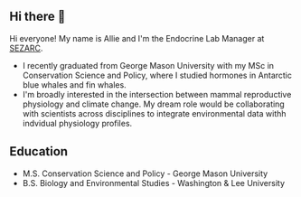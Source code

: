 ## Hi there 👋

Hi everyone! My name is Allie and I'm the Endocrine Lab Manager at [SEZARC](https://sezarc.org/about/). 

- I recently graduated from George Mason University with my MSc in Conservation Science and Policy, where I studied hormones in Antarctic blue whales and fin whales. 
- I'm broadly interested in the intersection between mammal reproductive physiology and climate change. My dream role would be collaborating with scientists across disciplines to integrate environmental data withh indvidual physiology profiles.

## Education
- M.S. Conservation Science and Policy - George Mason University
- B.S. Biology and Environmental Studies - Washington & Lee University 
<!--
**allie-case/allie-case** is a ✨ _special_ ✨ repository because its `README.md` (this file) appears on your GitHub profile.

Here are some ideas to get you started:

- 🔭 I’m currently working on ...
- 🌱 I’m currently learning ...
- 👯 I’m looking to collaborate on ...
- 🤔 I’m looking for help with ...
- 💬 Ask me about ...
- 📫 How to reach me: ...
- 😄 Pronouns: ...
- ⚡ Fun fact: ...
-->
